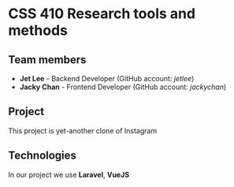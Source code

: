# CSS 410 Research tools and methods
## Team members
+ **Jet Lee** - Backend Developer (GitHub account: *jetlee*)
+ **Jacky Chan** - Frontend Developer (GitHub account: *jackychan*)

## Project
This project is yet-another clone of Instagram

## Technologies
In our project we use **Laravel**, **VueJS**
